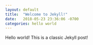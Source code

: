 ```yaml
---
layout: default
title:  "Welcome to Jekyll!"
date:   2018-05-23 23:36:06 -0700
categories: hello world
---
```


Hello world!
This is a classic Jekyll post!
